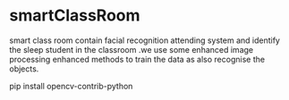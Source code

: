 # smartClassRoom
smart class room contain facial recognition attending system and identify the sleep student in the classroom .we use some enhanced image processing enhanced methods to train the data as also recognise the objects.  

pip install opencv-contrib-python
